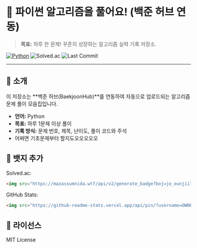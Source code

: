 # 🐍 파이썬 알고리즘을 풀어요! (백준 허브 연동)

> **목표:** 하루 한 문제! 꾸준히 성장하는 알고리즘 실력 기록 저장소.

<p align="left">
  <a href="https://www.python.org/"><img alt="Python" src="https://img.shields.io/badge/Python-3.10%2B-blue"></a>
  <img alt="Solved.ac" src="https://mazassumnida.wtf/api/v2/generate_badge?boj=jo_eunjii">
  <img alt="Last Commit" src="https://img.shields.io/github/last-commit/OWNER/REPO">
</p>

---

## 📌 소개

이 저장소는 \*\*백준 허브(BaekjoonHub)\*\*를 연동하여 자동으로 업로드되는 알고리즘 문제 풀이 모음집입니다.

* **언어:** Python
* **목표:** 하루 1문제 이상 풀이
* **기록 방식:** 문제 번호, 제목, 난이도, 풀이 코드와 주석
* 어쩌면 기초문제부터 할지도오오오오오

## 🚀 뱃지 추가

Solved.ac:

```markdown
<img src="https://mazassumnida.wtf/api/v2/generate_badge?boj=jo_eunjii" />
```

GitHub Stats:

```markdown
<img src="https://github-readme-stats.vercel.app/api/pin/?username=OWNER&repo=REPO" />
```

## 📄 라이선스

MIT License

